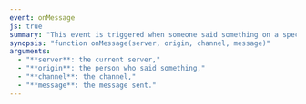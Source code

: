```yaml
---
event: onMessage
js: true
summary: "This event is triggered when someone said something on a specific channel."
synopsis: "function onMessage(server, origin, channel, message)"
arguments:
  - "**server**: the current server,"
  - "**origin**: the person who said something,"
  - "**channel**: the channel,"
  - "**message**: the message sent."
---
```

